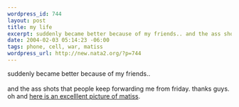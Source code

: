 ```yaml
--- 
wordpress_id: 744
layout: post
title: my life
excerpt: suddenly became better because of my friends.. and the ass shots that people keep forwarding me from friday. thanks guys. oh and here is an excelllent picture of matiss.
date: 2004-02-03 05:14:23 -06:00
tags: phone, cell, war, matiss
wordpress_url: http://new.nata2.org/?p=744
---
```

suddenly became better because of my friends.. <br/><br/>and the ass shots that people keep forwarding me from friday. thanks guys. oh and <a href="http://www.nata2.info/?path=pictures%2Fmisc%2Fphone_camera%2Fphotolog&amp;img=1075764659-t610(1).jpg">here is an excelllent picture of matiss</a>.
